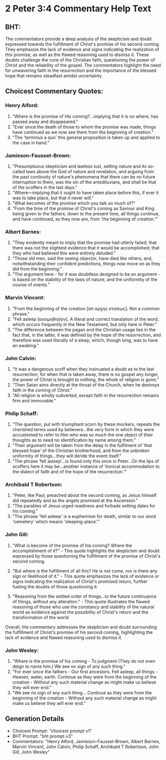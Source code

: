 # 2 Peter 3:4 Commentary Help Text

## BHT:
The commentators provide a deep analysis of the skepticism and doubt expressed towards the fulfillment of Christ's promise of his second coming. They emphasize the lack of evidence and signs indicating the realization of this promise, as well as the flawed reasoning used to dismiss it. These doubts challenge the core of the Christian faith, questioning the power of Christ and the reliability of the gospel. The commentators highlight the need for unwavering faith in the resurrection and the importance of the blessed hope that remains steadfast amidst uncertainty.

## Choicest Commentary Quotes:
### Henry Alford:
1. "Where is the promise of His coming?...implying that it is no where, has passed away and disappeared." 
2. "Ever since the death of those to whom the promise was made, things have continued as we now see them from the beginning of creation." 
3. "The 'terminus a quo' this general proposition is taken up and applied to the case in hand."

### Jamieson-Fausset-Brown:
1. "Presumptuous skepticism and lawless lust, setting nature and its so-called laws above the God of nature and revelation, and arguing from the past continuity of nature's phenomena that there can be no future interruption to them, was the sin of the antediluvians, and shall be that of the scoffers in the last days."
2. "Where—implying that it ought to have taken place before this, if ever it was to take place, but that it never will."
3. "What becomes of the promise which you talk so much of?"
4. "From the time of the promise of Christ's coming as Saviour and King being given to the fathers, down to the present time, all things continue, and have continued, as they now are, from 'the beginning of creation.'"

### Albert Barnes:
1. "They evidently meant to imply that the promise had utterly failed; that there was not the slightest evidence that it would be accomplished; that they who had believed this were entirely deluded."
2. "Those old men, said the seeing objector, have died like others; and, notwithstanding their confident predictions, things now move on as they did from the beginning."
3. "The argument here - for it was doubtless designed to be an argument - is based on the stability of the laws of nature, and the uniformity of the course of events."

### Marvin Vincent:
1. "From the beginning of the creation [απ αρχης κτισεως]. Not a common phrase." 
2. "Fell asleep [εκοιμηθησαν]. A literal and correct translation of the word, which occurs frequently in the New Testament, but only here in Peter." 
3. "The difference between the pagan and the Christian usage lies in the fact that, in the latter, it was defined by the hope of the resurrection, and therefore was used literally of a sleep, which, though long, was to have an awaking."

### John Calvin:
1. "It was a dangerous scoff when they insinuated a doubt as to the last resurrection; for when that is taken away, there is no gospel any longer, the power of Christ is brought to nothing, the whole of religion is gone."
2. "Then Satan aims directly at the throat of the Church, when he destroys faith in the coming of Christ."
3. "All religion is wholly subverted, except faith in the resurrection remains firm and immovable."

### Philip Schaff:
1. "The question, put with triumphant scorn by these mockers, repeats the cherished terms used by believers...the very form in which they were accustomed to refer to Him who was so much the one object of their thoughts as to need no identification by name among them." 
2. "Their argument will be taken from the delay in the fulfilment of ‘that blessed hope’ of the Christian brotherhood, and from the unbroken uniformity of things...they will deride the event itself." 
3. "The phrase ‘fell asleep’...is found only this once in Peter...On the lips of scoffers here it may be...another instance of ‘ironical accommodation to the dialect of faith and of the hope of the resurrection.’"

### Archibald T Robertson:
1. "Peter, like Paul, preached about the second coming, as Jesus himself did repeatedly and as the angels promised at the Ascension." 
2. "The parables of Jesus urged readiness and forbade setting dates for his coming."
3. "The phrase 'fell asleep' is a euphemism for death, similar to our word 'cemetery' which means 'sleeping-place'."

### John Gill:
1. "What is become of the promise of his coming? Where the accomplishment of it?" - This quote highlights the skepticism and doubt expressed by those questioning the fulfillment of the promise of Christ's second coming.

2. "But where is the fulfillment of all this? He is not come, nor is there any sign or likelihood of it." - This quote emphasizes the lack of evidence or signs indicating the realization of Christ's promised return, further fueling the doubts of those questioning it.

3. "Reasoning from the settled order of things...to the future continuance of things, without any alteration." - This quote illustrates the flawed reasoning of those who use the constancy and stability of the natural world as evidence against the possibility of Christ's return and the transformation of the world.

Overall, the commentary addresses the skepticism and doubt surrounding the fulfillment of Christ's promise of his second coming, highlighting the lack of evidence and flawed reasoning used to dismiss it.

### John Wesley:
1. "Where is the promise of his coming - To judgment (They do not even deign to name him.) We see no sign of any such thing." 
2. "For ever since the fathers - Our first ancestors. Fell asleep, all things - Heaven, water, earth. Continue as they were from the beginning of the creation - Without any such material change as might make us believe they will ever end." 
3. "We see no sign of any such thing... Continue as they were from the beginning of the creation - Without any such material change as might make us believe they will ever end."


## Generation Details
- Choicest Prompt: "choicest prompt v1"
- BHT Prompt: "bht prompt v3"
- Commentators: "Henry Alford, Jamieson-Fausset-Brown, Albert Barnes, Marvin Vincent, John Calvin, Philip Schaff, Archibald T Robertson, John Gill, John Wesley"
